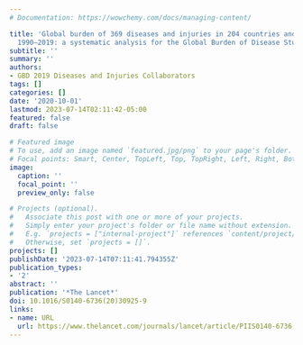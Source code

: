```yaml
---
# Documentation: https://wowchemy.com/docs/managing-content/

title: 'Global burden of 369 diseases and injuries in 204 countries and territories,
  1990–2019: a systematic analysis for the Global Burden of Disease Study 2019'
subtitle: ''
summary: ''
authors:
- GBD 2019 Diseases and Injuries Collaborators
tags: []
categories: []
date: '2020-10-01'
lastmod: 2023-07-14T02:11:42-05:00
featured: false
draft: false

# Featured image
# To use, add an image named `featured.jpg/png` to your page's folder.
# Focal points: Smart, Center, TopLeft, Top, TopRight, Left, Right, BottomLeft, Bottom, BottomRight.
image:
  caption: ''
  focal_point: ''
  preview_only: false

# Projects (optional).
#   Associate this post with one or more of your projects.
#   Simply enter your project's folder or file name without extension.
#   E.g. `projects = ["internal-project"]` references `content/project/deep-learning/index.md`.
#   Otherwise, set `projects = []`.
projects: []
publishDate: '2023-07-14T07:11:41.794355Z'
publication_types:
- '2'
abstract: ''
publication: '*The Lancet*'
doi: 10.1016/S0140-6736(20)30925-9
links:
- name: URL
  url: https://www.thelancet.com/journals/lancet/article/PIIS0140-6736(20)30925-9/fulltext
---
```


